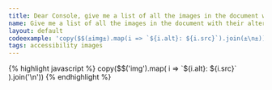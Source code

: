 ```yaml
---
title: Dear Console, give me a list of all the images in the document with their alternative text
name: Give me a list of all the images in the document with their alternative text
layout: default
codeexample: 'copy($$(±img±).map(i => `${i.alt}: ${i.src}`).join(±\n±))'
tags: accessibility images
---
```


{% highlight javascript %}
copy($$('img').map(
    i => `${i.alt}: ${i.src}`
).join('\n'))
{% endhighlight %}

